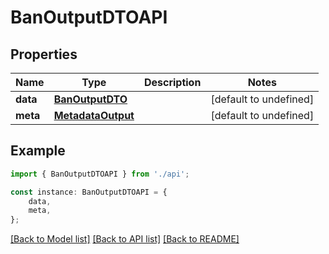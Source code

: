 # BanOutputDTOAPI


## Properties

Name | Type | Description | Notes
------------ | ------------- | ------------- | -------------
**data** | [**BanOutputDTO**](BanOutputDTO.md) |  | [default to undefined]
**meta** | [**MetadataOutput**](MetadataOutput.md) |  | [default to undefined]

## Example

```typescript
import { BanOutputDTOAPI } from './api';

const instance: BanOutputDTOAPI = {
    data,
    meta,
};
```

[[Back to Model list]](../README.md#documentation-for-models) [[Back to API list]](../README.md#documentation-for-api-endpoints) [[Back to README]](../README.md)
